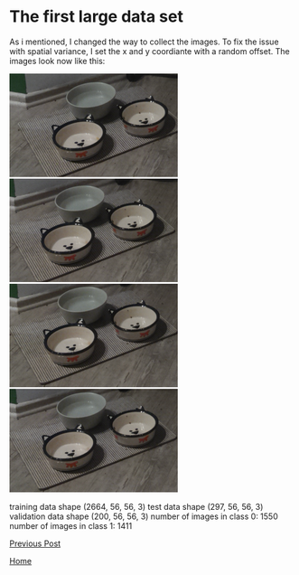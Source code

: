# The first large data set

As i mentioned, I changed the way to collect the images. To fix the issue with spatial variance, I set the x and y coordiante with a random offset. The images look now like this:


![Figure 1](/images/2018-11-31/1.png) ![Figure 1](/images/2018-11-31/2.png)
![Figure 1](/images/2018-11-31/3.png) ![Figure 1](/images/2018-11-31/4.png)



training data shape (2664, 56, 56, 3)
test data shape (297, 56, 56, 3)
validation data shape (200, 56, 56, 3)
number of images in class 0:  1550
number of images in class 1:  1411





[Previous Post](https://felix-ha.github.io/2018/11/10/cat_detector_first_network)

[Home](https://felix-ha.github.io)